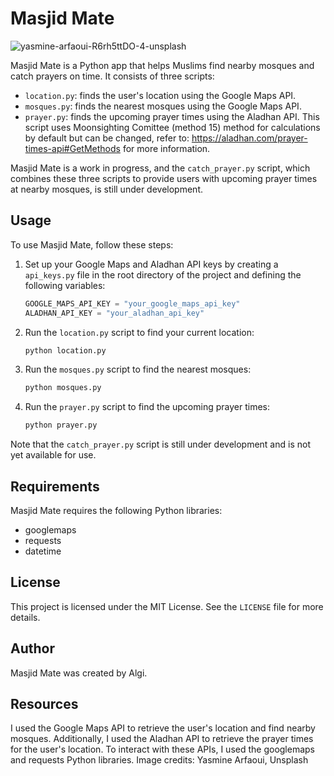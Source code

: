 # Masjid Mate

![yasmine-arfaoui-R6rh5ttDO-4-unsplash](https://user-images.githubusercontent.com/86541956/219946563-0c419f04-0b8b-43e9-8165-bc5e63a162a2.jpg)


Masjid Mate is a Python app that helps Muslims find nearby mosques and catch prayers on time. It consists of three scripts:

- `location.py`: finds the user's location using the Google Maps API.
- `mosques.py`: finds the nearest mosques using the Google Maps API.
- `prayer.py`: finds the upcoming prayer times using the Aladhan API. This script uses Moonsighting Comittee (method 15) method for calculations by default but can be changed, refer to: https://aladhan.com/prayer-times-api#GetMethods for more information.

Masjid Mate is a work in progress, and the `catch_prayer.py` script, which combines these three scripts to provide users with upcoming prayer times at nearby mosques, is still under development.

## Usage

To use Masjid Mate, follow these steps:

1. Set up your Google Maps and Aladhan API keys by creating a `api_keys.py` file in the root directory of the project and defining the following variables:

   ```python
   GOOGLE_MAPS_API_KEY = "your_google_maps_api_key"
   ALADHAN_API_KEY = "your_aladhan_api_key"
   ```

2. Run the `location.py` script to find your current location:

   ```bash
   python location.py
   ```

3. Run the `mosques.py` script to find the nearest mosques:

   ```bash
   python mosques.py
   ```

4. Run the `prayer.py` script to find the upcoming prayer times:

   ```bash
   python prayer.py
   ```

Note that the `catch_prayer.py` script is still under development and is not yet available for use.

## Requirements

Masjid Mate requires the following Python libraries:

- googlemaps
- requests
- datetime

## License

This project is licensed under the MIT License. See the `LICENSE` file for more details.

## Author

Masjid Mate was created by Algi.

## Resources

I used the Google Maps API to retrieve the user's location and find nearby mosques. Additionally, I used the Aladhan API to retrieve the prayer times for the user's location. To interact with these APIs, I used the googlemaps and requests Python libraries. Image credits: Yasmine Arfaoui, Unsplash

